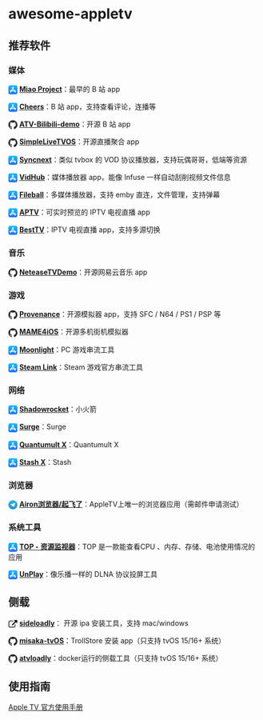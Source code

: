 # awesome-appletv

## 推荐软件

### 媒体

<img align="center" width="18" src="./img/appstore.svg"> [**Miao Project**](https://apps.apple.com/us/app/miao-project/id1563875379)：最早的 B 站 app

<img align="center" width="18" src="./img/appstore.svg"> [**Cheers**](https://apps.apple.com/us/app/cheers-danmu-player/id1643375332)：B 站 app，支持查看评论，连播等

<img align="center" width="18" src="./img/github.svg"> [**ATV-Bilibili-demo**](https://github.com/yichengchen/ATV-Bilibili-demo)：开源 B 站 app

<img align="center" width="18" src="./img/github.svg"> [**SimpleLiveTVOS**](https://github.com/pcccccc/SimpleLiveTVOS)：开源直播聚合 app

<img align="center" width="18" src="./img/appstore.svg"> [**Syncnext**](https://apps.apple.com/us/app/syncnext/id1591770603)：类似 tvbox 的 VOD 协议播放器，支持玩偶哥哥，低端等资源

<img align="center" width="18" src="./img/appstore.svg"> [**VidHub**](https://apps.apple.com/us/app/vidhub-video-library-player/id1659622164)：媒体播放器 app，能像 Infuse 一样自动刮削视频文件信息

<img align="center" width="18" src="./img/appstore.svg"> [**Fileball**](https://apps.apple.com/cn/app/fileball/id1558391784)：多媒体播放器，支持 emby 直连，文件管理，支持弹幕

<img align="center" width="18" src="./img/appstore.svg"> [**APTV**](https://apps.apple.com/cn/app/aptv/id1630403500)：可实时预览的 IPTV 电视直播 app

<img align="center" width="18" src="./img/appstore.svg"> [**BestTV**](https://apps.apple.com/cn/app/besttv-live-stream-player/id6443592543)：IPTV 电视直播 app，支持多源切换


### 音乐

<img align="center" width="18" src="./img/github.svg"> [**NeteaseTVDemo**](https://github.com/ZhangDo/NeteaseTVDemo)：开源网易云音乐 app

### 游戏

<img align="center" width="18" src="./img/github.svg"> [**Provenance**](https://github.com/Provenance-Emu/Provenance)：开源模拟器 app，支持 SFC / N64 / PS1 / PSP 等

<img align="center" width="18" src="./img/github.svg"> [**MAME4iOS**](https://github.com/yoshisuga/MAME4iOS)：开源多机街机模拟器

<img align="center" width="18" src="./img/appstore.svg"> [**Moonlight**](https://apps.apple.com/bn/app/moonlight-game-streaming/id1000551566)：PC 游戏串流工具

<img align="center" width="18" src="./img/appstore.svg"> [**Steam Link**](https://apps.apple.com/us/app/steam-link/id1246969117)：Steam 游戏官方串流工具


### 网络

<img align="center" width="18" src="./img/appstore.svg"> [**Shadowrocket**](https://apps.apple.com/us/app/shadowrocket/id932747118)：小火箭

<img align="center" width="18" src="./img/appstore.svg"> [**Surge**](https://apps.apple.com/us/app/surge-5/id1442620678)：Surge

<img align="center" width="18" src="./img/appstore.svg"> [**Quantumult X**](https://apps.apple.com/us/app/quantumult-x/id1443988620)：Quantumult X

<img align="center" width="18" src="./img/appstore.svg"> [**Stash X**](https://apps.apple.com/us/app/stash-rule-based-proxy/id1596063349)：Stash

### 浏览器

<img align="center" width="18" src="./img/telegram.svg"> [**Airon浏览器/起飞了**](https://t.me/yunatv123)：AppleTV上唯一的浏览器应用（需邮件申请测试）

### 系统工具

<img align="center" width="18" src="./img/appstore.svg"> [**TOP - 资源监视器**](https://apps.apple.com/cn/app/top-%E8%B5%84%E6%BA%90%E7%9B%91%E8%A7%86%E5%99%A8/id1563875600)：TOP 是一款能查看CPU 、内存、存储、电池使用情况的应用

<img align="center" width="18" src="./img/appstore.svg"> [**UnPlay**](https://apps.apple.com/us/app/unplay/id6450034641)：像乐播一样的 DLNA 协议投屏工具


## 侧载

<img align="center" width="18" src="./img/link.svg"> [**sideloadly**](https://sideloadly.io/)： 开源 ipa 安装工具，支持 mac/windows

<img align="center" width="18" src="./img/github.svg"> [**misaka-tvOS**](https://github.com/straight-tamago/misaka-tvOS)：TrollStore 安装 app（只支持 tvOS 15/16+ 系统）

<img align="center" width="18" src="./img/github.svg"> [**atvloadly**](https://github.com/bitxeno/atvloadly)：docker运行的侧载工具（只支持 tvOS 15/16+ 系统）

## 使用指南

[Apple TV 官方使用手册](https://support.apple.com/zh-cn/guide/tv/welcome/tvos)
